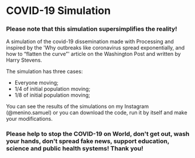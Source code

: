 # COVID-19 Simulation
### Please note that this simulation supersimplifies the reality!
A simulation of the covid-19 dissemination made with Processing and inspired by the 'Why outbreaks like coronavirus spread exponentially, and how to “flatten the curve”' article on the Washington Post and written by Harry Stevens.

The simulation has three cases:
* Everyone moving;
* 1/4 of initial population moving;
* 1/8 of initial population  moving;

You can see the results of the simulations on my Instagram (@menino.samuel) or you can download the code, run it by itself and make your modifications.

### Please help to stop the COVID-19 on World, don't get out, wash your hands, don't spread fake news, support education, science and public health systems! Thank you!
